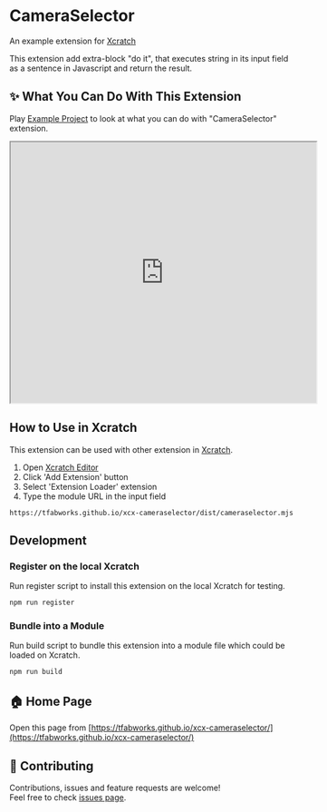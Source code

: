 # CameraSelector
An example extension for [Xcratch](https://xcratch.github.io/)

This extension add extra-block "do it", that executes string in its input field as a sentence in Javascript and return the result.


## ✨ What You Can Do With This Extension

Play [Example Project](https://xcratch.github.io/editor/#https://tfabworks.github.io/xcx-cameraselector/projects/example.sb3) to look at what you can do with "CameraSelector" extension.
<iframe src="https://xcratch.github.io/editor/player#https://tfabworks.github.io/xcx-cameraselector/projects/example.sb3" width="540px" height="460px" allow="camera"></iframe>


## How to Use in Xcratch

This extension can be used with other extension in [Xcratch](https://xcratch.github.io/).
1. Open [Xcratch Editor](https://xcratch.github.io/editor)
2. Click 'Add Extension' button
3. Select 'Extension Loader' extension
4. Type the module URL in the input field
```
https://tfabworks.github.io/xcx-cameraselector/dist/cameraselector.mjs
```

## Development

### Register on the local Xcratch

Run register script to install this extension on the local Xcratch for testing.

```sh
npm run register
```

### Bundle into a Module

Run build script to bundle this extension into a module file which could be loaded on Xcratch.

```sh
npm run build
```

## 🏠 Home Page

Open this page from [https://tfabworks.github.io/xcx-cameraselector/](https://tfabworks.github.io/xcx-cameraselector/)


## 🤝 Contributing

Contributions, issues and feature requests are welcome!<br />Feel free to check [issues page](https://github.com/tfabworks/xcx-cameraselector/issues).
